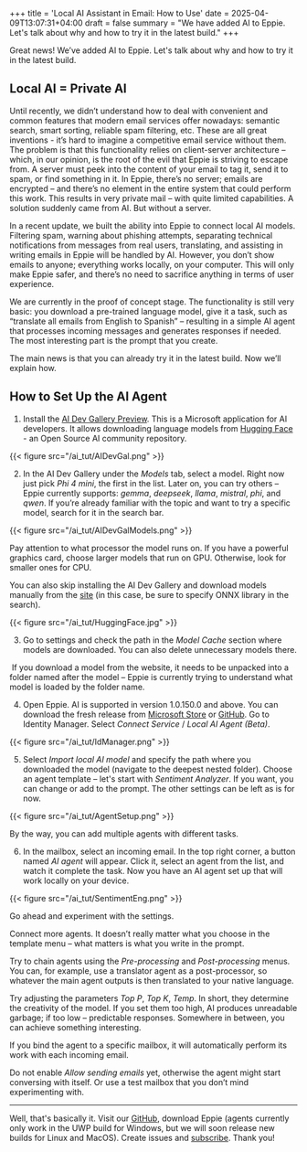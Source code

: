 +++
title = 'Local AI Assistant in Email: How to Use'
date = 2025-04-09T13:07:31+04:00
draft = false
summary = "We have added AI to Eppie. Let's talk about why and how to try it in the latest build."
+++

Great news! We’ve added AI to Eppie. Let's talk about why and how to try it in the latest build.

## Local AI = Private AI

Until recently, we didn’t understand how to deal with convenient and common features that modern email services offer nowadays: semantic search, smart sorting, reliable spam filtering, etc. These are all great inventions - it’s hard to imagine a competitive email service without them. The problem is that this functionality relies on client-server architecture – which, in our opinion, is the root of the evil that Eppie is striving to escape from. A server must peek into the content of your email to tag it, send it to spam, or find something in it. In Eppie, there’s no server; emails are encrypted – and there’s no element in the entire system that could perform this work. This results in very private mail – with quite limited capabilities. A solution suddenly came from AI. But without a server.

In a recent update, we built the ability into Eppie to connect local AI models. Filtering spam, warning about phishing attempts, separating technical notifications from messages from real users, translating, and assisting in writing emails in Eppie will be handled by AI. However, you don’t show emails to anyone; everything works locally, on your computer. This will only make Eppie safer, and there’s no need to sacrifice anything in terms of user experience.

We are currently in the proof of concept stage. The functionality is still very basic: you download a pre-trained language model, give it a task, such as “translate all emails from English to Spanish” – resulting in a simple AI agent that processes incoming messages and generates responses if needed. The most interesting part is the prompt that you create.

The main news is that you can already try it in the latest build. Now we’ll explain how.

## How to Set Up the AI Agent

1. Install the [AI Dev Gallery Preview](https://apps.microsoft.com/detail/9n9pn1mm3bd5?hl=en-GB&gl=GE). This is a Microsoft application for AI developers. It allows downloading language models from [Hugging Face](https://huggingface.co/) - an Open Source AI community repository.

{{< figure src="/ai_tut/AIDevGal.png" >}}

2. In the AI Dev Gallery under the *Models* tab, select a model. Right now just pick *Phi 4 mini*, the first in the list. Later on, you can try others – Eppie currently supports: *gemma*, *deepseek*, *llama*, *mistral*, *phi*, and *qwen*. If you’re already familiar with the topic and want to try a specific model, search for it in the search bar.

{{< figure src="/ai_tut/AIDevGalModels.png" >}}

Pay attention to what processor the model runs on. If you have a powerful graphics card, choose larger models that run on GPU. Otherwise, look for smaller ones for CPU.

You can also skip installing the AI Dev Gallery and download models manually from the [site](https://huggingface.co/models?library=onnx&search=gemma) (in this case, be sure to specify ONNX library in the search).

{{< figure src="/ai_tut/HuggingFace.jpg" >}}

3. Go to settings and check the path in the *Model Cache* section where models are downloaded. You can also delete unnecessary models there.

​	If you download a model from the website, it needs to be unpacked into a folder named after the 	model – Eppie is currently trying to understand what model is loaded by the folder name.

4. Open Eppie. AI is supported in version 1.0.150.0 and above. You can download the fresh release from [Microsoft Store](https://apps.microsoft.com/detail/Eppie%20Mail%20Preview/9n3r8xkz16c5?mode=direct&cid=github) or [GitHub](https://github.com/Eppie-io/Eppie-App/releases/latest/download/Eppie.App-x86-x64-ARM64.msixbundle). Go to Identity Manager. Select *Connect Service* / *Local AI Agent (Beta)*.

{{< figure src="/ai_tut/IdManager.png" >}}

5. Select *Import local AI model* and specify the path where you downloaded the model (navigate to the deepest nested folder). Choose an agent template – let's start with *Sentiment Analyzer*. If you want, you can change or add to the prompt. The other settings can be left as is for now.

{{< figure src="/ai_tut/AgentSetup.png" >}}

By the way, you can add multiple agents with different tasks.

6. In the mailbox, select an incoming email. In the top right corner, a button named *AI agent* will appear. Click it, select an agent from the list, and watch it complete the task. Now you have an AI agent set up that will work locally on your device.

{{< figure src="/ai_tut/SentimentEng.png" >}}

Go ahead and experiment with the settings.

Connect more agents. It doesn’t really matter what you choose in the template menu – what matters is what you write in the prompt. 

Try to chain agents using the *Pre-processing* and *Post-processing* menus. You can, for example, use a translator agent as a post-processor, so whatever the main agent outputs is then translated to your native language.

Try adjusting the parameters *Top P*, *Top K*, *Temp*. In short, they determine the creativity of the model. If you set them too high, AI produces unreadable garbage; if too low – predictable responses. Somewhere in between, you can achieve something interesting.

If you bind the agent to a specific mailbox, it will automatically perform its work with each incoming email.

Do not enable *Allow sending emails* yet, otherwise the agent might start conversing with itself. Or use a test mailbox that you don’t mind experimenting with.

------

Well, that's basically it. Visit our [GitHub](https://github.com/Eppie-io/Eppie-App), download Eppie (agents currently only work in the UWP build for Windows, but we will soon release new builds for Linux and MacOS). Create issues and [subscribe](https://eppie.io/). Thank you!
